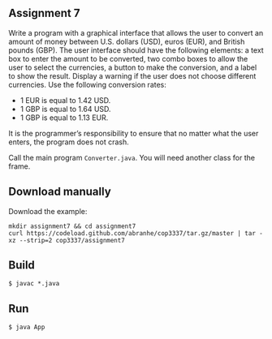 ## Assignment 7

Write a program with a graphical interface that allows the user to convert an amount of money between U.S. dollars (USD), euros (EUR), and British pounds (GBP). The user interface should have the following elements: a text box to enter the amount to be converted, two combo boxes to allow the user to select the currencies, a button to make the conversion, and a label to show
the result. Display a warning if the user does not choose different currencies. Use the following conversion rates:

- 1 EUR is equal to 1.42 USD.
- 1 GBP is equal to 1.64 USD.
- 1 GBP is equal to 1.13 EUR.

It is the programmer’s responsibility to ensure that no matter what the user enters, the program does not crash.

Call the main program `Converter.java`. You will need another class for the frame.

## Download manually

Download the example:

```
mkdir assignment7 && cd assignment7
curl https://codeload.github.com/abranhe/cop3337/tar.gz/master | tar -xz --strip=2 cop3337/assignment7
```

## Build

```
$ javac *.java
```

## Run

```
$ java App
```